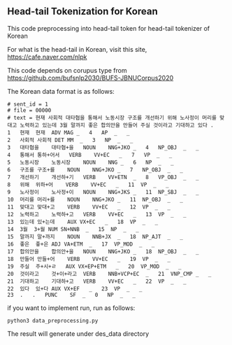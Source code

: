 ## Head-tail Tokenization for Korean

This code preprocessing into head-tail token for head-tail tokenizer of Korean

For what is the head-tail in Korean, visit this site, https://cafe.naver.com/nlpk

This code depends on corupus type from https://github.com/bufsnlp2030/BUFS-JBNUCorpus2020

The Korean data format is as follows:

```
# sent_id = 1
# file = 00000
# text = 현재 사회적 대타협을 통해서 노동시장 구조를 개선하기 위해 노사정이 머리를 맞대고 노력하고 있는데 3월 말까지 좋은 합의안을 만들어 주실 것이라고 기대하고 있다 .
1	현재	현재	ADV	MAG	_	4	AP	_	_
2	사회적	사회적	DET	MM	_	3	NP	_	_
3	대타협을	대타협+을	NOUN	NNG+JKO	_	4	NP_OBJ	_	_
4	통해서	통하+어서	VERB	VV+EC	_	7	VP	_	_
5	노동시장	노동시장	NOUN	NNG	_	6	NP	_	_
6	구조를	구조+를	NOUN	NNG+JKO	_	7	NP_OBJ	_	_
7	개선하기	개선하+기	VERB	VV+ETN	_	8	VP_OBJ	_	_
8	위해	위하+어	VERB	VV+EC	_	11	VP	_	_
9	노사정이	노사정+이	NOUN	NNG+JKS	_	11	NP_SBJ	_	_
10	머리를	머리+를	NOUN	NNG+JKO	_	11	NP_OBJ	_	_
11	맞대고	맞대+고	VERB	VV+EC	_	12	VP	_	_
12	노력하고	노력하+고	VERB	VV+EC	_	13	VP	_	_
13	있는데	있+는데	AUX	VX+EC	_	18	VP	_	_
14	3월	3+월	NUM	SN+NNB	_	15	NP	_	_
15	말까지	말+까지	NOUN	NNB+JX	_	18	NP_AJT	_	_
16	좋은	좋+은	ADJ	VA+ETM	_	17	VP_MOD	_	_
17	합의안을	합의안+을	NOUN	NNG+JKO	_	18	NP_OBJ	_	_
18	만들어	만들+어	VERB	VV+EC	_	19	VP	_	_
19	주실	주+시+ㄹ	AUX	VX+EP+ETM	_	20	VP_MOD	_	_
20	것이라고	것+이+라고	VERB	NNB+VCP+EC	_	21	VNP_CMP	_	_
21	기대하고	기대하+고	VERB	VV+EC	_	22	VP	_	_
22	있다	있+다	AUX	VX+EF	_	23	VP	_	_
23	.	.	PUNC	SF	_	0	NP	_	_
```

if you want to implement run, run as follows:

```
python3 data_preprocessing.py
```

The result will generate under des_data directory
